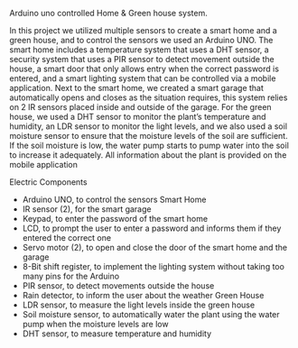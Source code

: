 Arduino uno controlled Home & Green house system.

In this project we utilized multiple sensors to create a smart home
and a green house, and to control the sensors we used an Arduino
UNO. The smart home includes a temperature system that uses a
DHT sensor, a security system that uses a PIR sensor to detect
movement outside the house, a smart door that only allows entry
when the correct password is entered, and a smart lighting system
that can be controlled via a mobile application. Next to the smart
home, we created a smart garage that automatically opens and
closes as the situation requires, this system relies on 2 IR sensors
placed inside and outside of the garage. For the green house, we
used a DHT sensor to monitor the plant’s temperature and
humidity, an LDR sensor to monitor the light levels, and we also
used a soil moisture sensor to ensure that the moisture levels of the
soil are sufficient. If the soil moisture is low, the water pump starts
to pump water into the soil to increase it adequately. All information
about the plant is provided on the mobile application


Electric Components
- Arduino UNO, to control the sensors
Smart Home
- IR sensor (2), for the smart garage
- Keypad, to enter the password of the smart home
- LCD, to prompt the user to enter a password and informs them
if they entered the correct one
- Servo motor (2), to open and close the door of the smart home
and the garage
- 8-Bit shift register, to implement the lighting system without
taking too many pins for the Arduino
- PIR sensor, to detect movements outside the house
- Rain detector, to inform the user about the weather
Green House
- LDR sensor, to measure the light levels inside the green house
- Soil moisture sensor, to automatically water the plant using
the water pump when the moisture levels are low
- DHT sensor, to measure temperature and humidity
